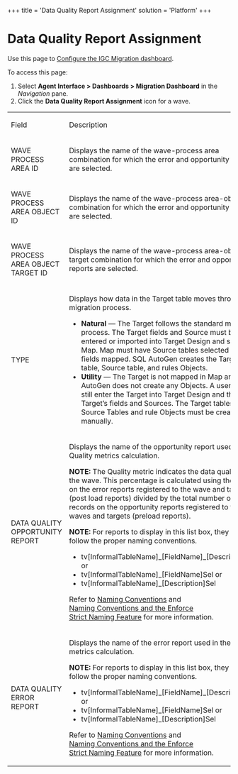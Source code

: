 +++
title = 'Data Quality Report Assignment'
solution = 'Platform'
+++

# Data Quality Report Assignment

<div class="use">

Use this page to [Configure the IGC Migration
dashboard](../Use_Cases/Configure_the_Migration_Dashboard.htm).

</div>

To access this page:

1.  Select **Agent Interface \> Dashboards \> Migration Dashboard** in
    the *Navigation* pane.
2.  Click the **Data Quality Report Assignment** icon for a wave.

<table>
<tbody>
<tr class="odd">
<td><p>Field</p></td>
<td><p>Description</p></td>
</tr>
<tr class="even">
<td><p>WAVE PROCESS AREA ID</p></td>
<td><p>Displays the name of the wave-process area combination for which the error and opportunity reports are selected.</p></td>
</tr>
<tr class="odd">
<td><p>WAVE PROCESS AREA OBJECT ID</p></td>
<td><p>Displays the name of the wave-process area-object combination for which the error and opportunity reports are selected.</p></td>
</tr>
<tr class="even">
<td><p>WAVE PROCESS AREA OBJECT TARGET ID</p></td>
<td><p>Displays the name of the wave-process area-object-target combination for which the error and opportunity reports are selected.</p></td>
</tr>
<tr class="odd">
<td><p>TYPE</p></td>
<td><p>Displays how data in the Target table moves through the migration process.</p>
<ul>
<li><strong>Natural</strong> — The Target follows the standard migration process. The Target fields and Source must be entered or imported into Target Design and synced to Map. Map must have Source tables selected and fields mapped. SQL AutoGen creates the Target table, Source table, and rules Objects.</li>
<li><strong>Utility</strong> — The Target is not mapped in Map and SQL AutoGen does not create any Objects. A user must still enter the Target into Target Design and the Target’s fields and Sources. The Target tables, Source Tables and rule Objects must be created manually.</li>
</ul></td>
</tr>
<tr class="even">
<td><p>DATA QUALITY OPPORTUNITY REPORT</p></td>
<td><p>Displays the name of the opportunity report used in the Quality metrics calculation.</p>
<p><strong>NOTE:</strong> The Quality metric indicates the data quality of the wave. This percentage is calculated using the totals on the error reports registered to the wave and targets (post load reports) divided by the total number of records on the opportunity reports registered to the waves and targets (preload reports).</p>
<p><strong>NOTE:</strong> For reports to display in this list box, they must follow the proper naming conventions.</p>
<ul>
<li>tv[InformalTableName]_[FieldName]_[Description]Sel or</li>
<li>tv[InformalTableName]_[FieldName]Sel or</li>
<li>tv[InformalTableName]_[Description]Sel</li>
</ul>
<p>Refer to <a href="../../../Migration/Transform/Use_Cases/Naming_Conventions.htm">Naming Conventions</a> and <a href="../../WebApp_Dev/Naming_Conventions_and_the_Enforce_Strict_Naming_Feature.htm">Naming Conventions and the Enforce Strict Naming Feature</a> for more information.</p></td>
</tr>
<tr class="odd">
<td><p>DATA QUALITY ERROR REPORT</p></td>
<td><p>Displays the name of the error report used in the Quality metrics calculation.</p>
<p><strong>NOTE:</strong> For reports to display in this list box, they must follow the proper naming conventions.</p>
<ul>
<li>tv[InformalTableName]_[FieldName]_[Description]Sel or</li>
<li>tv[InformalTableName]_[FieldName]Sel or</li>
<li>tv[InformalTableName]_[Description]Sel</li>
</ul>
<p>Refer to <a href="../../../Migration/Transform/Use_Cases/Naming_Conventions.htm">Naming Conventions</a> and <a href="../../WebApp_Dev/Naming_Conventions_and_the_Enforce_Strict_Naming_Feature.htm">Naming Conventions and the Enforce Strict Naming Feature</a> for more information.</p></td>
</tr>
</tbody>
</table>
